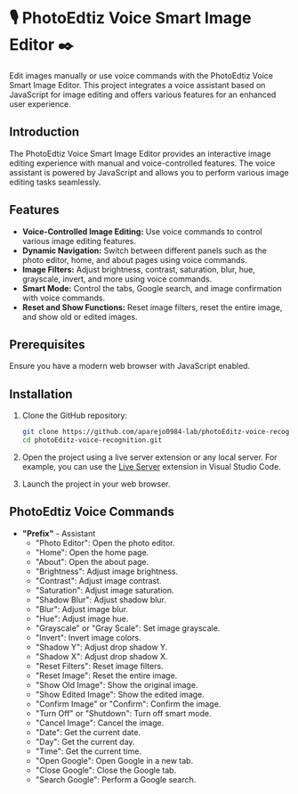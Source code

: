 # 🎙️ PhotoEdtiz Voice Smart Image Editor ✒️

Edit images manually or use voice commands with the PhotoEdtiz Voice Smart Image Editor. This project integrates a voice assistant based on JavaScript for image editing and offers various features for an enhanced user experience.

## Introduction

The PhotoEdtiz Voice Smart Image Editor provides an interactive image editing experience with manual and voice-controlled features. The voice assistant is powered by JavaScript and allows you to perform various image editing tasks seamlessly.

## Features

- **Voice-Controlled Image Editing:** Use voice commands to control various image editing features.
- **Dynamic Navigation:** Switch between different panels such as the photo editor, home, and about pages using voice commands.
- **Image Filters:** Adjust brightness, contrast, saturation, blur, hue, grayscale, invert, and more using voice commands.
- **Smart Mode:** Control the tabs, Google search, and image confirmation with voice commands.
- **Reset and Show Functions:** Reset image filters, reset the entire image, and show old or edited images.

## Prerequisites

Ensure you have a modern web browser with JavaScript enabled.

## Installation

1. Clone the GitHub repository:

    ```bash
    git clone https://github.com/aparejo0984-lab/photoEditz-voice-recognition.git 
    cd photoEditz-voice-recognition.git 
    ```

2. Open the project using a live server extension or any local server. For example, you can use the [Live Server](https://marketplace.visualstudio.com/items?itemName=ritwickdey.LiveServer) extension in Visual Studio Code.

3. Launch the project in your web browser.

## PhotoEdtiz Voice Commands


- **"Prefix"** - Assistant
  - "Photo Editor": Open the photo editor.
  - "Home": Open the home page.
  - "About": Open the about page.
  - "Brightness": Adjust image brightness.
  - "Contrast": Adjust image contrast.
  - "Saturation": Adjust image saturation.
  - "Shadow Blur": Adjust shadow blur.
  - "Blur": Adjust image blur.
  - "Hue": Adjust image hue.
  - "Grayscale" or "Gray Scale": Set image grayscale.
  - "Invert": Invert image colors.
  - "Shadow Y": Adjust drop shadow Y.
  - "Shadow X": Adjust drop shadow X.
  - "Reset Filters": Reset image filters.
  - "Reset Image": Reset the entire image.
  - "Show Old Image": Show the original image.
  - "Show Edited Image": Show the edited image.
  - "Confirm Image" or "Confirm": Confirm the image.
  - "Turn Off" or "Shutdown": Turn off smart mode.
  - "Cancel Image": Cancel the image.
  - "Date": Get the current date.
  - "Day": Get the current day.
  - "Time": Get the current time.
  - "Open Google": Open Google in a new tab.
  - "Close Google": Close the Google tab.
  - "Search Google": Perform a Google search.